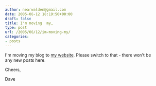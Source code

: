 ```yaml
---
author: nearwalden@gmail.com
date: 2005-06-12 18:19:50+00:00
draft: false
title: I'm moving  my…
type: post
url: /2005/06/12/im-moving-my/
categories:
- posts
---
```


I'm moving  my blog to [my website](//www.nearwalden.com").  Please switch to that - there won't be any new posts here.













Cheers,













Dave



